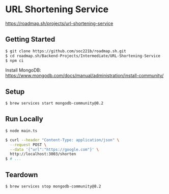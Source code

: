 # URL Shortening Service

https://roadmap.sh/projects/url-shortening-service

## Getting Started

```sh
$ git clone https://github.com/soc221b/roadmap.sh.git
$ cd roadmap.sh/Backend-Projects/Intermediate/URL-Shortening-Service
$ npm ci
```

Install MongoDB: https://www.mongodb.com/docs/manual/administration/install-community/

## Setup

```sh
$ brew services start mongodb-community@8.2
```

## Run Locally

```sh
$ node main.ts
```

```sh
$ curl --header "Content-Type: application/json" \
  --request POST \
  --data '{"url":"https://google.com"}' \
  http://localhost:3003/shorten
$ # ...
```

## Teardown

```sh
$ brew services stop mongodb-community@8.2
```
